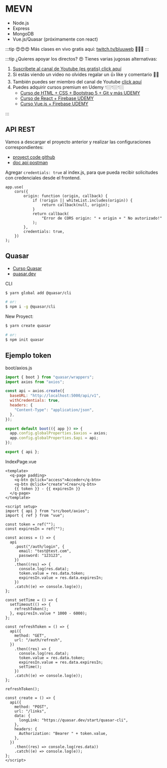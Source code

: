# MEVN

- Node.js
- Express
- MongoDB
- Vue.js/Quasar (próximamente con react)

:::tip
😍😍😍 Más clases en vivo gratis aquí: [twitch.tv/bluuweb](https://www.twitch.tv/bluuweb) 🤙🤙🤙
:::

:::tip ¿Quieres apoyar los directos? 😍
Tienes varias jugosas alternativas:

1. [Suscríbete al canal de Youtube (es gratis) click aquí](https://bit.ly/3kLYAqr)
2. Si estás viendo un video no olvides regalar un 👍 like y comentario 🙏🏼
3. También puedes ser miembro del canal de Youtube [click aquí](https://www.youtube.com/channel/UCH7IANkyEcsVW_y1IlpkamQ/join)
4. Puedes adquirir cursos premium en Udemy 👇🏼👇🏼👇🏼
    - [Curso de HTML + CSS + Bootstrap 5 + Git y más UDEMY](http://curso-bootstrap-5-udemy.bluuweb.cl) 
    - [Curso de React + Firebase UDEMY](https://curso-react-js-udemy.bluuweb.cl)
    - [Curso Vue.js + Firebase UDEMY](https://curso-vue-js-udemy.bluuweb.cl)

:::


## API REST
Vamos a descargar el proyecto anterior y realizar las configuraciones correspondientes:

- [proyect code github](https://github.com/bluuweb/api-rest-twitch-2022-mongo-express-node-jwt)
- [doc api postman](https://documenter.getpostman.com/view/6804314/UzBqo4tG)

Agregar `credentials: true` al index.js, para que pueda recibir solicitudes con credenciales desde el frontend.
```js{11}
app.use(
    cors({
        origin: function (origin, callback) {
            if (!origin || whiteList.includes(origin)) {
                return callback(null, origin);
            }
            return callback(
                "Error de CORS origin: " + origin + " No autorizado!"
            );
        },
        credentials: true,
    })
);
```

## Quasar
- [Curso Quasar](https://youtu.be/n4sdgDTrqEU)
- [quasar.dev](https://quasar.dev/)

CLI
```sh
$ yarn global add @quasar/cli

# or:
$ npm i -g @quasar/cli
```

New Proyect:
```sh
$ yarn create quasar

# or:
$ npm init quasar
```


## Ejemplo token

boot/axios.js
```js
import { boot } from "quasar/wrappers";
import axios from "axios";

const api = axios.create({
  baseURL: "http://localhost:5000/api/v1",
  withCredentials: true,
  headers: {
    "Content-Type": "application/json",
  },
});

export default boot(({ app }) => {
  app.config.globalProperties.$axios = axios;
  app.config.globalProperties.$api = api;
});

export { api };
```

IndexPage.vue
```vue
<template>
  <q-page padding>
    <q-btn @click="access">Acceder</q-btn>
    <q-btn @click="create">Crear</q-btn>
    {{ token }} - {{ expiresIn }}
  </q-page>
</template>

<script setup>
import { api } from "src/boot/axios";
import { ref } from "vue";

const token = ref("");
const expiresIn = ref("");

const access = () => {
  api
    .post("/auth/login", {
      email: "test@test.com",
      password: "123123",
    })
    .then((res) => {
      console.log(res.data);
      token.value = res.data.token;
      expiresIn.value = res.data.expiresIn;
    })
    .catch((e) => console.log(e));
};

const setTime = () => {
  setTimeout(() => {
    refreshToken();
  }, expiresIn.value * 1000 - 6000);
};

const refreshToken = () => {
  api({
    method: "GET",
    url: "/auth/refresh",
  })
    .then((res) => {
      console.log(res.data);
      token.value = res.data.token;
      expiresIn.value = res.data.expiresIn;
      setTime();
    })
    .catch((e) => console.log(e));
};

refreshToken();

const create = () => {
  api({
    method: "POST",
    url: "/links",
    data: {
      longLink: "https://quasar.dev/start/quasar-cli",
    },
    headers: {
      Authorization: "Bearer " + token.value,
    },
  })
    .then((res) => console.log(res.data))
    .catch((e) => console.log(e));
};
</script>

```